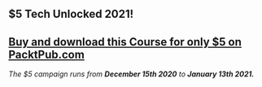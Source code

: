 ## $5 Tech Unlocked 2021!
[Buy and download this Course for only $5 on PacktPub.com](https://www.packtpub.com/product/puppet-mastering-infrastructure-automation/9781788399708)
-----
*The $5 campaign         runs from __December 15th 2020__ to __January 13th 2021.__*

